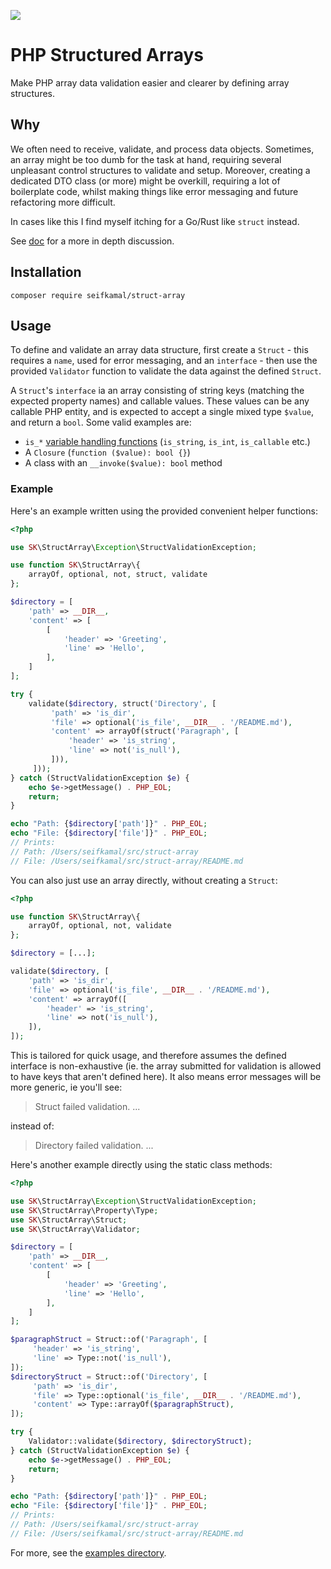 ![](https://github.com/seifkamal/struct-array/workflows/Test/badge.svg)

# PHP Structured Arrays

Make PHP array data validation easier and clearer by defining array structures.

## Why

We often need to receive, validate, and process data objects. Sometimes, an array might be too
dumb for the task at hand, requiring several unpleasant control structures to validate and setup.
Moreover, creating a dedicated DTO class (or more) might be overkill, requiring a lot of boilerplate
code, whilst making things like error messaging and future refactoring more difficult.

In cases like this I find myself itching for a Go/Rust like `struct` instead.

See [doc](docs/use-case.md) for a more in depth discussion.

## Installation

```shell script
composer require seifkamal/struct-array
```

## Usage

To define and validate an array data structure, first create a `Struct` - this requires a
`name`, used for error messaging, and an `interface` - then use the provided `Validator`
function to validate the data against the defined `Struct`.

A `Struct`'s `interface` ia an array consisting of string keys (matching the expected property names)
and callable values. These values can be any callable PHP entity, and is expected to accept
a single mixed type `$value`, and return a `bool`. Some valid examples are:
- `is_*` [variable handling functions](https://www.php.net/manual/en/ref.var.php) (`is_string`,
`is_int`, `is_callable` etc.)
- A `Closure` (`function ($value): bool {}`)
- A class with an `__invoke($value): bool` method

### Example

Here's an example written using the provided convenient helper functions:

```php
<?php

use SK\StructArray\Exception\StructValidationException;

use function SK\StructArray\{
    arrayOf, optional, not, struct, validate
};

$directory = [
    'path' => __DIR__,
    'content' => [
        [
            'header' => 'Greeting',
            'line' => 'Hello',
        ],
    ]
];

try {
    validate($directory, struct('Directory', [
         'path' => 'is_dir',
         'file' => optional('is_file', __DIR__ . '/README.md'),
         'content' => arrayOf(struct('Paragraph', [
             'header' => 'is_string',
             'line' => not('is_null'),
         ])),
     ]));
} catch (StructValidationException $e) {
    echo $e->getMessage() . PHP_EOL;
    return;
}

echo "Path: {$directory['path']}" . PHP_EOL;
echo "File: {$directory['file']}" . PHP_EOL;
// Prints:
// Path: /Users/seifkamal/src/struct-array
// File: /Users/seifkamal/src/struct-array/README.md
```

You can also just use an array directly, without creating a `Struct`:

```php
<?php

use function SK\StructArray\{
    arrayOf, optional, not, validate
};

$directory = [...];

validate($directory, [
    'path' => 'is_dir',
    'file' => optional('is_file', __DIR__ . '/README.md'),
    'content' => arrayOf([
        'header' => 'is_string',
        'line' => not('is_null'),
    ]),
]);
```

This is tailored for quick usage, and therefore assumes the defined interface is non-exhaustive
(ie. the array submitted for validation is allowed to have keys that aren't defined here). It also
means error messages will be more generic, ie you'll see:
> Struct failed validation. ...

instead of:
> Directory failed validation. ...

Here's another example directly using the static class methods:

```php
<?php

use SK\StructArray\Exception\StructValidationException;
use SK\StructArray\Property\Type;
use SK\StructArray\Struct;
use SK\StructArray\Validator;

$directory = [
    'path' => __DIR__,
    'content' => [
        [
            'header' => 'Greeting',
            'line' => 'Hello',
        ],
    ]
];

$paragraphStruct = Struct::of('Paragraph', [
     'header' => 'is_string',
     'line' => Type::not('is_null'),
]);
$directoryStruct = Struct::of('Directory', [
     'path' => 'is_dir',
     'file' => Type::optional('is_file', __DIR__ . '/README.md'),
     'content' => Type::arrayOf($paragraphStruct),
]);

try {
    Validator::validate($directory, $directoryStruct);
} catch (StructValidationException $e) {
    echo $e->getMessage() . PHP_EOL;
    return;
}

echo "Path: {$directory['path']}" . PHP_EOL;
echo "File: {$directory['file']}" . PHP_EOL;
// Prints:
// Path: /Users/seifkamal/src/struct-array
// File: /Users/seifkamal/src/struct-array/README.md
```

For more, see the [examples directory](examples).
